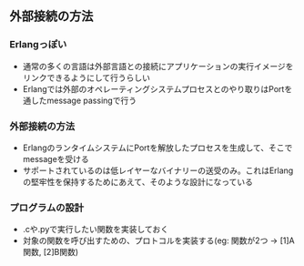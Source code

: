## 外部接続の方法

### Erlangっぽい
- 通常の多くの言語は外部言語との接続にアプリケーションの実行イメージをリンクできるようにして行うらしい
- Erlangでは外部のオペレーティングシステムプロセスとのやり取りはPortを通したmessage passingで行う

### 外部接続の方法
- ErlangのランタイムシステムにPortを解放したプロセスを生成して、そこでmessageを受ける
- サポートされているのは低レイヤーなバイナリーの送受のみ。これはErlangの堅牢性を保持するためにあえて、そのような設計になっている

### プログラムの設計
- .cや.pyで実行したい関数を実装しておく
- 対象の関数を呼び出すための、プロトコルを実装する(eg: 関数が2つ -> [1]A関数, [2]B関数)

